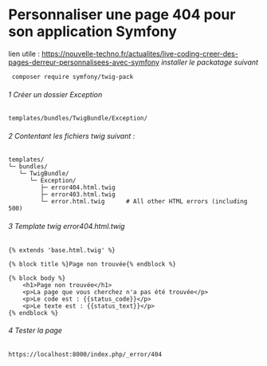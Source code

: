 # Personnaliser une page 404 pour son application Symfony
lien utile : https://nouvelle-techno.fr/actualites/live-coding-creer-des-pages-derreur-personnalisees-avec-symfony
_installer le packatage suivant_
```
 composer require symfony/twig-pack
```

###### 1 Créer un dossier Exception
```
templates/bundles/TwigBundle/Exception/
```

######  2 Contentant les fichiers twig suivant :
```
templates/
└─ bundles/
   └─ TwigBundle/
      └─ Exception/
         ├─ error404.html.twig
         ├─ error403.html.twig
         └─ error.html.twig      # All other HTML errors (including 500)

```

###### 3 Template twig error404.html.twig
```
{% extends 'base.html.twig' %}

{% block title %}Page non trouvée{% endblock %}

{% block body %}
    <h1>Page non trouvée</h1>
    <p>La page que vous cherchez n'a pas été trouvée</p>
    <p>Le code est : {{status_code}}</p>
    <p>Le texte est : {{status_text}}</p>
{% endblock %}

```

###### 4 Tester la page
```
https://localhost:8000/index.php/_error/404

```